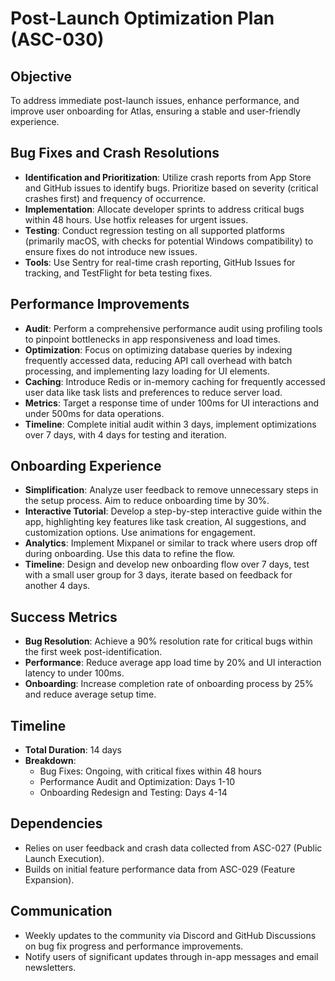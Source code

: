 # Post-Launch Optimization Plan (ASC-030)

## Objective
To address immediate post-launch issues, enhance performance, and improve user onboarding for Atlas, ensuring a stable and user-friendly experience.

## Bug Fixes and Crash Resolutions
- **Identification and Prioritization**: Utilize crash reports from App Store and GitHub issues to identify bugs. Prioritize based on severity (critical crashes first) and frequency of occurrence.
- **Implementation**: Allocate developer sprints to address critical bugs within 48 hours. Use hotfix releases for urgent issues.
- **Testing**: Conduct regression testing on all supported platforms (primarily macOS, with checks for potential Windows compatibility) to ensure fixes do not introduce new issues.
- **Tools**: Use Sentry for real-time crash reporting, GitHub Issues for tracking, and TestFlight for beta testing fixes.

## Performance Improvements
- **Audit**: Perform a comprehensive performance audit using profiling tools to pinpoint bottlenecks in app responsiveness and load times.
- **Optimization**: Focus on optimizing database queries by indexing frequently accessed data, reducing API call overhead with batch processing, and implementing lazy loading for UI elements.
- **Caching**: Introduce Redis or in-memory caching for frequently accessed user data like task lists and preferences to reduce server load.
- **Metrics**: Target a response time of under 100ms for UI interactions and under 500ms for data operations.
- **Timeline**: Complete initial audit within 3 days, implement optimizations over 7 days, with 4 days for testing and iteration.

## Onboarding Experience
- **Simplification**: Analyze user feedback to remove unnecessary steps in the setup process. Aim to reduce onboarding time by 30%.
- **Interactive Tutorial**: Develop a step-by-step interactive guide within the app, highlighting key features like task creation, AI suggestions, and customization options. Use animations for engagement.
- **Analytics**: Implement Mixpanel or similar to track where users drop off during onboarding. Use this data to refine the flow.
- **Timeline**: Design and develop new onboarding flow over 7 days, test with a small user group for 3 days, iterate based on feedback for another 4 days.

## Success Metrics
- **Bug Resolution**: Achieve a 90% resolution rate for critical bugs within the first week post-identification.
- **Performance**: Reduce average app load time by 20% and UI interaction latency to under 100ms.
- **Onboarding**: Increase completion rate of onboarding process by 25% and reduce average setup time.

## Timeline
- **Total Duration**: 14 days
- **Breakdown**:
  - Bug Fixes: Ongoing, with critical fixes within 48 hours
  - Performance Audit and Optimization: Days 1-10
  - Onboarding Redesign and Testing: Days 4-14

## Dependencies
- Relies on user feedback and crash data collected from ASC-027 (Public Launch Execution).
- Builds on initial feature performance data from ASC-029 (Feature Expansion).

## Communication
- Weekly updates to the community via Discord and GitHub Discussions on bug fix progress and performance improvements.
- Notify users of significant updates through in-app messages and email newsletters.
